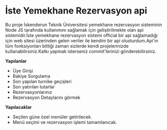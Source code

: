 # İste Yemekhane Rezervasyon api

Bu proje İskenderun Teknik Üniversitesi yemekhane rezervasyon sisteminin Node JS tarafında kullanımını sağlamak için geliştirilmekte olan api sistemidir.İste yemekhane rezervasyon sistemi official bir api sağlamadığı için web sitesi üzerinden gelen veriler ile kendim bir api olusturdum.Api'ın tüm fonksiyonları bittiği zaman sizlerde kendi projelerinizde kullanabilirsiniz.Katkı yapmak isterseniz commit'lerinizi gönderebilirsiniz.

**Yapılanlar**

 - Üye Girişi
 - Bakiye Sorgulama
 -  Son yapılan turnike geçişleri 
 - Son yatırılan tutarlar
 - Rezervasyonlarınız
 - Rezervasyon Detaylarını görmek

**Yapılacaklar**

 - Seçilen güne özel menüler getirilecek.
 -  Menü seçimi ve rezervasyon işlemi tamamlanıcak.
